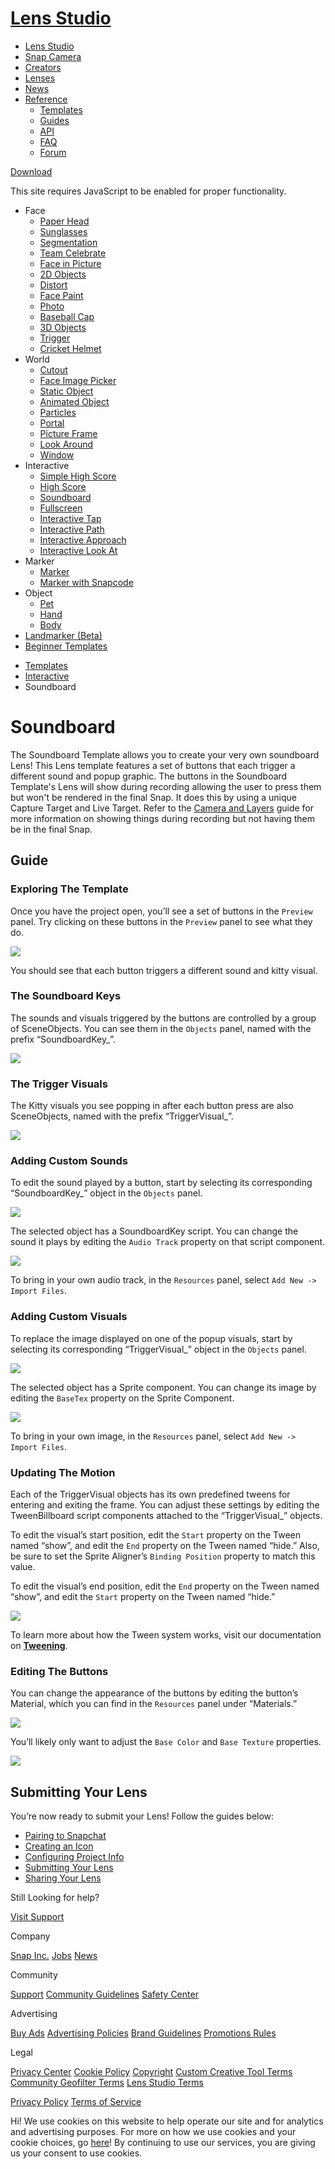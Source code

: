 # [Lens Studio](/)

  - [Lens Studio](/)
  - [Snap Camera](/snap-camera)
  - [Creators](/creators)
  - [Lenses](/lenses)
  - [News](/news)
  - [Reference](#)
      - [Templates](/templates)
      - [Guides](/guides)
      - [API](/api)
      - [FAQ](/support)
      - [Forum](https://support.lensstudio.com/hc/en-us/community/topics)

[Download](/download)

[](#) [](#)

This site requires JavaScript to be enabled for proper functionality.

  - Face
      - [Paper Head](/templates/face/paper-head)
      - [Sunglasses](/templates/face/sunglasses)
      - [Segmentation](/templates/face/segmentation)
      - [Team Celebrate](/templates/face/team-celebrate)
      - [Face in Picture](/templates/face/face-in-picture)
      - [2D Objects](/templates/face/2d-objects)
      - [Distort](/templates/face/distort)
      - [Face Paint](/templates/face/face-paint)
      - [Photo](/templates/face/photo)
      - [Baseball Cap](/templates/face/baseball-cap)
      - [3D Objects](/templates/face/3d-objects)
      - [Trigger](/templates/face/trigger)
      - [Cricket Helmet](/templates/face/cricket-helmet)
  - World
      - [Cutout](/templates/world/cutout)
      - [Face Image Picker](/templates/world/face-image-picker)
      - [Static Object](/templates/world/static-object)
      - [Animated Object](/templates/world/animated-object)
      - [Particles](/templates/world/particles)
      - [Portal](/templates/world/portal)
      - [Picture Frame](/templates/world/picture-frame)
      - [Look Around](/templates/world/look-around)
      - [Window](/templates/world/window)
  - Interactive
      - [Simple High Score](/templates/interactive/simple-high-score)
      - [High Score](/templates/interactive/high-score)
      - [Soundboard](/templates/interactive/soundboard)
      - [Fullscreen](/templates/interactive/fullscreen)
      - [Interactive Tap](/templates/interactive/interactive-tap)
      - [Interactive Path](/templates/interactive/interactive-path)
      - [Interactive
        Approach](/templates/interactive/interactive-approach)
      - [Interactive Look
        At](/templates/interactive/interactive-look-at)
  - Marker
      - [Marker](/templates/marker/marker)
      - [Marker with Snapcode](/templates/marker/marker-with-snapcode)
  - Object
      - [Pet](/templates/object/pet)
      - [Hand](/templates/object/hand)
      - [Body](/templates/object/body)
  - [Landmarker (Beta)](/templates/landmarker)
  - [Beginner Templates](/templates/beginner-templates)

<!-- end list -->

  - [Templates](/templates)
  - [Interactive](/templates/interactive)
  - Soundboard

# Soundboard

The Soundboard Template allows you to create your very own soundboard
Lens\! This Lens template features a set of buttons that each trigger a
different sound and popup graphic. The buttons in the Soundboard
Template's Lens will show during recording allowing the user to press
them but won't be rendered in the final Snap. It does this by using a
unique Capture Target and Live Target. Refer to the [Camera and
Layers](/guides/general/camera) guide for more information on showing
things during recording but not having them be in the final Snap. 

## Guide

### Exploring The Template

Once you have the project open, you’ll see a set of buttons in the
`Preview` panel. Try clicking on these buttons in the `Preview` panel to
see what they do.

![](https://storage.googleapis.com/snapchat-lens-assets/f1a09194-f02d-43ed-92b8-62e843179ff0/lensStudio/Guides/x7yZgWpMpDYXNbm_Face/img/soundboard_intro.gif)

You should see that each button triggers a different sound and kitty
visual.  

### The Soundboard Keys

The sounds and visuals triggered by the buttons are controlled by a
group of SceneObjects. You can see them in the `Objects` panel, named
with the prefix “SoundboardKey\_”.

![](https://storage.googleapis.com/snapchat-lens-assets/f1a09194-f02d-43ed-92b8-62e843179ff0/lensStudio/Guides/x7yZgWpMpDYXNbm_Face/img/soundboard_template_soundboard_keys.png)

### The Trigger Visuals

The Kitty visuals you see popping in after each button press are also
SceneObjects, named with the prefix “TriggerVisual\_”.

![](https://storage.googleapis.com/snapchat-lens-assets/f1a09194-f02d-43ed-92b8-62e843179ff0/lensStudio/Guides/x7yZgWpMpDYXNbm_Face/img/soundboard_template_visuals.png)

### Adding Custom Sounds

To edit the sound played by a button, start by selecting its
corresponding “SoundboardKey\_” object in the `Objects` panel.

![](https://storage.googleapis.com/snapchat-lens-assets/f1a09194-f02d-43ed-92b8-62e843179ff0/lensStudio/Guides/x7yZgWpMpDYXNbm_Face/img/select_soundboard_key.png)

The selected object has a SoundboardKey script. You can change the sound
it plays by editing the `Audio Track` property on that script
component.  

![](https://storage.googleapis.com/snapchat-lens-assets/f1a09194-f02d-43ed-92b8-62e843179ff0/lensStudio/Guides/x7yZgWpMpDYXNbm_Face/img/soundboard_replace_sound_new.gif)

To bring in your own audio track, in the `Resources` panel, select `Add
New -> Import Files`.  

### Adding Custom Visuals

To replace the image displayed on one of the popup visuals, start by
selecting its corresponding “TriggerVisual\_” object in the `Objects`
panel.

![](https://storage.googleapis.com/snapchat-lens-assets/f1a09194-f02d-43ed-92b8-62e843179ff0/lensStudio/Guides/x7yZgWpMpDYXNbm_Face/img/soundboard_select_visual.png)

The selected object has a Sprite component. You can change its image by
editing the `BaseTex` property on the Sprite Component.  

![](https://storage.googleapis.com/snapchat-lens-assets/f1a09194-f02d-43ed-92b8-62e843179ff0/lensStudio/Guides/x7yZgWpMpDYXNbm_Face/img/soundboard_replace_visual.gif)

To bring in your own image, in the `Resources` panel, select `Add New ->
Import Files`.   

### Updating The Motion

Each of the TriggerVisual objects has its own predefined tweens for
entering and exiting the frame. You can adjust these settings by editing
the TweenBillboard script components attached to the “TriggerVisual\_”
objects.

To edit the visual’s start position, edit the `Start` property on the
Tween named “show”, and edit the `End` property on the Tween named
“hide.” Also, be sure to set the Sprite Aligner’s `Binding Position`
property to match this value.

To edit the visual’s end position, edit the `End` property on the Tween
named “show”, and edit the `Start` property on the Tween named “hide.”

![](https://storage.googleapis.com/snapchat-lens-assets/f1a09194-f02d-43ed-92b8-62e843179ff0/lensStudio/Guides/x7yZgWpMpDYXNbm_Face/img/soundboard_tween.png)

To learn more about how the Tween system works, visit our documentation
on **[Tweening](https://lensstudio.snapchat.com/guides/scripting/tweening/)**.  

### Editing The Buttons

You can change the appearance of the buttons by editing the button’s
Material, which you can find in the `Resources` panel under “Materials.”

![](https://storage.googleapis.com/snapchat-lens-assets/f1a09194-f02d-43ed-92b8-62e843179ff0/lensStudio/Guides/x7yZgWpMpDYXNbm_Face/img/soundboard_button_materials.png)

You’ll likely only want to adjust the `Base Color` and `Base Texture`
properties.   

![](https://storage.googleapis.com/snapchat-lens-assets/f1a09194-f02d-43ed-92b8-62e843179ff0/lensStudio/Guides/x7yZgWpMpDYXNbm_Face/img/soundboard_material_properties.png)

## Submitting Your Lens

You’re now ready to submit your Lens\! Follow the guides below:  

  - [Pairing to Snapchat](/guides/general/pairing-to-snapchat)
  - [Creating an Icon](/guides/submission/creating-an-icon)
  - [Configuring Project
    Info](/guides/submission/configuring-project-info)
  - [Submitting Your Lens](/guides/submission/submitting-your-lens)
  - [Sharing Your Lens](/guides/sharing/sharing-your-lens)

Still Looking for help?

[Visit Support](/support)

Company

[Snap Inc.](https://www.snap.com/) [Jobs](https://www.snap.com/jobs/)
[News](https://www.snap.com/news/)

Community

[Support](https://support.snapchat.com/) [Community
Guidelines](https://support.snapchat.com/a/guidelines) [Safety
Center](https://www.snapchat.com/safety)

Advertising

[Buy Ads](https://www.snapchat.com/ads) [Advertising
Policies](https://www.snap.com/ad-policies/) [Brand
Guidelines](https://www.snap.com/brand-guidelines/) [Promotions
Rules](https://support.snapchat.com/a/promotions-rules)

Legal

[Privacy Center](https://www.snap.com/privacy/privacy-center/) [Cookie
Policy](https://www.snap.com/cookie-policy/)
[Copyright](https://support.snapchat.com/co/report-copyright) [Custom
Creative Tool
Terms](https://www.snap.com/en-US/terms/custom-creative-tools/)
[Community Geofilter Terms](https://www.snapchat.com/create/terms.html)
[Lens Studio Terms](https://www.snap.com/terms/lens-studio-terms/)

[Privacy Policy](https://www.snap.com/privacy/privacy-policy/) [Terms of
Service](https://www.snap.com/terms/)

Hi\! We use cookies on this website to help operate our site and for
analytics and advertising purposes. For more on how we use cookies and
your cookie choices, go [here](https://www.snap.com/cookie-policy/)\! By
continuing to use our services, you are giving us your consent to use
cookies.

